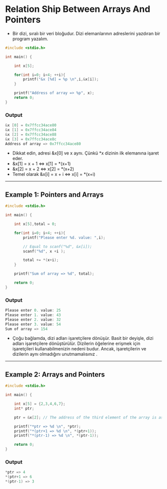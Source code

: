 # Relation Ship Between Arrays And Pointers

- Bir dizi, sıralı bir veri bloğudur. Dizi elemanlarının adreslerini yazdıran bir program yazalım.

```c
#include <stdio.h>

int main() {

    int x[5];

    for(int i=0; i<4; ++i){
        printf("&x [%d] = %p \n",i,&x[i]);
    }

    printf("Address of array => %p", x);
    return 0;
}
```

### Output

```c
&x [0] = 0x7ffcc34ace80
&x [1] = 0x7ffcc34ace84
&x [2] = 0x7ffcc34ace88
&x [3] = 0x7ffcc34ace8c
Address of array => 0x7ffcc34ace80
```

- Dikkat edin, adresi &x[0] ve x aynı. Çünkü *x dizinin ilk elemanına işaret eder.
- &x[1] = x + 1 <=> x[1] = *(x+1)
- &x[2] = x + 2 <=> x[2] = *(x+2)
- Temel olarak &x[i] = x + i <=> x[i] = *(x+i)

------------
## Example 1: Pointers and Arrays

```c
#include <stdio.h>

int main() {

    int x[5],total = 0;

    for(int i=0; i<4; ++i){
        printf("Please enter %d. value: ",i);

        // Equal to scanf("%d", &x[i]);
        scanf("%d", x +i );

        total += *(x+i);
    }

    printf("Sum of array => %d", total);

    return 0;
}
```

### Output

```c
Please enter 0. value: 25
Please enter 1. value: 43
Please enter 2. value: 32
Please enter 3. value: 54
Sum of array => 154
```

- Çoğu bağlamda, dizi adları işaretçilere dönüşür. Basit bir deyişle, dizi adları işaretçilere dönüştürülür. Dizilerin öğelerine erişmek için işaretçileri kullanabilmenizin nedeni budur. Ancak, işaretçilerin ve dizilerin aynı olmadığını unutmamalısınız .


------------
## Example 2: Arrays and Pointers

```c
#include <stdio.h>

int main() {

    int x[5] = {2,3,4,6,7};
    int* ptr;

    ptr = &x[2]; // The address of the third element of the array is assigned

    printf("*ptr => %d \n", *ptr);
    printf("*(ptr+1 => %d \n", *(ptr+1));
    printf("*(ptr-1) => %d \n", *(ptr-1));

    return 0;
}
```
### Output

```c
*ptr => 4
*(ptr+1 => 6
*(ptr-1) => 3
```

